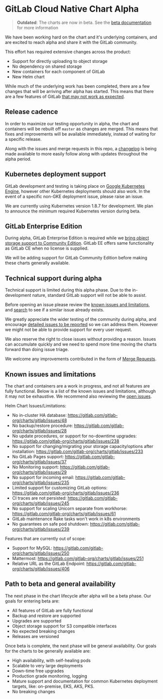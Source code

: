 # GitLab Cloud Native Chart Alpha

> **Outdated**:
The charts are now in beta. See the [beta documentation](beta.md) for more information

We have been working hard on the chart and it's underlying containers, and are excited to reach alpha and share it with the GitLab community.

This effort has required extensive changes across the product:

- Support for directly uploading to object storage
- No dependency on shared storage
- New containers for each component of GitLab
- New Helm chart

While much of the underlying work has been completed, there are a few changes that will be arriving after alpha has started. This means that there are a few features of GitLab [that may not work as expected](#known-issues-and-limitations).

## Release cadence

In order to maximize our testing opportunity in alpha, the chart and containers will be rebuilt off `master` as changes are merged. This means that fixes and improvements will be available immediately, instead of waiting for a specific release.

Along with the issues and merge requests in this repo, a [changelog](https://gitlab.com/gitlab-org/charts/gitlab/issues/289) is being made available to more easily follow along with updates throughout the alpha period.

## Kubernetes deployment support

GitLab development and testing is taking place on [Google Kubernetes Engine](https://cloud.google.com/kubernetes-engine/), however other Kubernetes deployments
should also work. In the event of a specific non-GKE deployment issue, please raise an issue.

We are currently using Kubernetes version 1.8.7 for development. We plan to announce the minimum required Kubernetes version during beta.

## GitLab Enterprise Edition

During alpha, GitLab Enterprise Edition is required while we [bring object storage support to Community Edition](https://gitlab.com/gitlab-org/gitlab-foss/issues/40781). GitLab EE offers same functionality as GitLab CE when no license is supplied.

We will be adding support for GitLab Community Edition before making these charts generally available.

## Technical support during alpha

Technical support is limited during this alpha phase. Due to the in-development nature, standard GitLab support will not be able to assist.

Before opening an issue please review the [known issues and limitations](#known-issues-and-limitations), and [search](https://gitlab.com/gitlab-org/charts/gitlab/issues) to see if a similar issue already exists.

We greatly appreciate the wider testing of the community during alpha, and encourage [detailed issues to be reported](https://gitlab.com/gitlab-org/charts/gitlab/issues/new) so we can address them. However we might not be able to provide support for every user request.

We also reserve the right to close issues without providing a reason. Issues can accumulate quickly and we need to spend more time moving the charts forward than doing issue triage.

We welcome any improvements contributed in the form of [Merge Requests](https://gitlab.com/gitlab-org/charts/gitlab/-/merge_requests).

## Known issues and limitations

The chart and containers are a work in progress, and not all features are fully functional. Below is a list of the known issues and limitations, although it may not be exhaustive. We recommend also reviewing the [open issues](https://gitlab.com/gitlab-org/charts/gitlab/issues).

Helm Chart Issues/Limitations:

- No in-cluster HA database: <https://gitlab.com/gitlab-org/charts/gitlab/issues/48>
- No backup/restore procedure: <https://gitlab.com/gitlab-org/charts/gitlab/issues/28>
- No update procedures, or support for no-downtime upgrades: <https://gitlab.com/gitlab-org/charts/gitlab/issues/238>
- No support for changing/migrating your storage capacity/options after installation: <https://gitlab.com/gitlab-org/charts/gitlab/issues/233>
- No GitLab Pages support: <https://gitlab.com/gitlab-org/charts/gitlab/issues/37>
- No Monitoring support: <https://gitlab.com/gitlab-org/charts/gitlab/issues/29>
- No support for incoming email: <https://gitlab.com/gitlab-org/charts/gitlab/issues/235>
- Limited support for customizing GitLab options: <https://gitlab.com/gitlab-org/charts/gitlab/issues/236>
- CI traces are not persisted: <https://gitlab.com/gitlab-org/charts/gitlab/issues/245>
- No support for scaling Unicorn separate from workhorse: <https://gitlab.com/gitlab-org/charts/gitlab/issues/61>
- GitLab maintenance Rake tasks won't work in k8s environments
- No guarantees on safe pod shutdown: <https://gitlab.com/gitlab-org/charts/gitlab/issues/239>

Features that are currently out of scope:

- Support for MySQL: <https://gitlab.com/gitlab-org/charts/gitlab/issues/250>
- Mattermost: <https://gitlab.com/gitlab-org/charts/gitlab/issues/251>
- Relative URL as the GitLab Endpoint: <https://gitlab.com/gitlab-org/charts/gitlab/issues/406>

## Path to beta and general availability

The next phase in the chart lifecycle after alpha will be a beta phase. Our goals for entering beta are:

- All features of GitLab are fully functional
- Backup and restore are supported
- Upgrades are supported
- Object storage support for S3 compatible interfaces
- No expected breaking changes
- Releases are versioned

Once beta is complete, the next phase will be general availability. Our goals for the charts to be generally available are:

- High availability, with self-healing pods
- Scalable to very large deployments
- Down-time free upgrades
- Production grade monitoring, logging
- Mature support and documentation for common Kubernetes deployment targets, like: on-premise, EKS, AKS, PKS.
- No breaking changes
